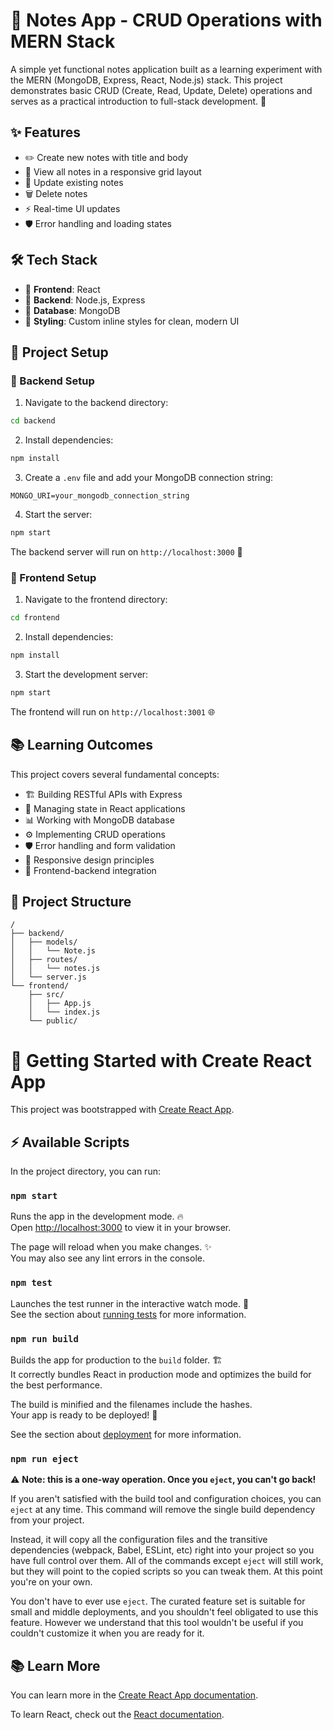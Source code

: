 # 📝 Notes App - CRUD Operations with MERN Stack

A simple yet functional notes application built as a learning experiment with the MERN (MongoDB, Express, React, Node.js) stack. This project demonstrates basic CRUD (Create, Read, Update, Delete) operations and serves as a practical introduction to full-stack development. 🚀

## ✨ Features

- ✏️ Create new notes with title and body
- 👀 View all notes in a responsive grid layout
- 🔄 Update existing notes
- 🗑️ Delete notes
- ⚡ Real-time UI updates
- 🛡️ Error handling and loading states

## 🛠️ Tech Stack

- 🎨 **Frontend**: React
- 🔧 **Backend**: Node.js, Express
- 💾 **Database**: MongoDB
- 🎯 **Styling**: Custom inline styles for clean, modern UI

## 🚀 Project Setup

### 📡 Backend Setup

1. Navigate to the backend directory:
```bash
cd backend
```

2. Install dependencies:
```bash
npm install
```

3. Create a `.env` file and add your MongoDB connection string:
```
MONGO_URI=your_mongodb_connection_string
```

4. Start the server:
```bash
npm start
```

The backend server will run on `http://localhost:3000` 🚀

### 🎨 Frontend Setup

1. Navigate to the frontend directory:
```bash
cd frontend
```

2. Install dependencies:
```bash
npm install
```

3. Start the development server:
```bash
npm start
```

The frontend will run on `http://localhost:3001` 🌐

## 📚 Learning Outcomes

This project covers several fundamental concepts:
- 🏗️ Building RESTful APIs with Express
- 🔄 Managing state in React applications
- 📊 Working with MongoDB database
- ⚙️ Implementing CRUD operations
- 🛡️ Error handling and form validation
- 📱 Responsive design principles
- 🔌 Frontend-backend integration

## 📁 Project Structure

```
/
├── backend/
│   ├── models/
│   │   └── Note.js
│   ├── routes/
│   │   └── notes.js
│   └── server.js
└── frontend/
    ├── src/
    │   ├── App.js
    │   └── index.js
    └── public/
```

# 🚀 Getting Started with Create React App

This project was bootstrapped with [Create React App](https://github.com/facebook/create-react-app).

## ⚡ Available Scripts

In the project directory, you can run:

### `npm start`

Runs the app in the development mode. 🔥\
Open [http://localhost:3000](http://localhost:3000) to view it in your browser.

The page will reload when you make changes. ✨\
You may also see any lint errors in the console.

### `npm test`

Launches the test runner in the interactive watch mode. 🧪\
See the section about [running tests](https://facebook.github.io/create-react-app/docs/running-tests) for more information.

### `npm run build`

Builds the app for production to the `build` folder. 🏗️\
It correctly bundles React in production mode and optimizes the build for the best performance.

The build is minified and the filenames include the hashes.\
Your app is ready to be deployed! 🚀

See the section about [deployment](https://facebook.github.io/create-react-app/docs/deployment) for more information.

### `npm run eject`

⚠️ **Note: this is a one-way operation. Once you `eject`, you can't go back!**

If you aren't satisfied with the build tool and configuration choices, you can `eject` at any time. This command will remove the single build dependency from your project.

Instead, it will copy all the configuration files and the transitive dependencies (webpack, Babel, ESLint, etc) right into your project so you have full control over them. All of the commands except `eject` will still work, but they will point to the copied scripts so you can tweak them. At this point you're on your own.

You don't have to ever use `eject`. The curated feature set is suitable for small and middle deployments, and you shouldn't feel obligated to use this feature. However we understand that this tool wouldn't be useful if you couldn't customize it when you are ready for it.

## 📚 Learn More

You can learn more in the [Create React App documentation](https://facebook.github.io/create-react-app/docs/getting-started).

To learn React, check out the [React documentation](https://reactjs.org/).

